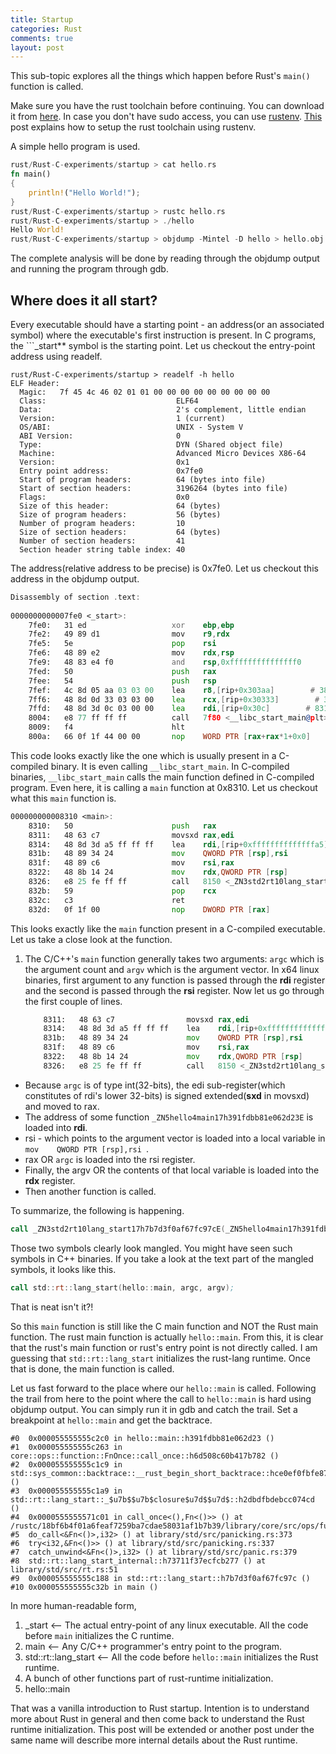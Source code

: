 ```yaml
---
title: Startup
categories: Rust
comments: true
layout: post
---
```


This sub-topic explores all the things which happen before Rust's ```main()``` function is called.

Make sure you have the rust toolchain before continuing. You can download it from [here](https://www.rust-lang.org/tools/install). In case you don't have sudo access, you can use [rustenv](https://pypi.org/project/rustenv/). [This]() post explains how to setup the rust toolchain using rustenv.

A simple hello program is used.
```rust
rust/Rust-C-experiments/startup > cat hello.rs
fn main()
{
    println!("Hello World!");
}
rust/Rust-C-experiments/startup > rustc hello.rs
rust/Rust-C-experiments/startup > ./hello
Hello World!
rust/Rust-C-experiments/startup > objdump -Mintel -D hello > hello.obj
```

The complete analysis will be done by reading through the objdump output and running the program through gdb.

##  Where does it all start?

Every executable should have a starting point - an address(or an associated symbol) where the executable's first instruction is present. In C programs, the ```_start** symbol is the starting point. Let us checkout the entry-point address using readelf.
```
rust/Rust-C-experiments/startup > readelf -h hello
ELF Header:
  Magic:   7f 45 4c 46 02 01 01 00 00 00 00 00 00 00 00 00 
  Class:                             ELF64
  Data:                              2's complement, little endian
  Version:                           1 (current)
  OS/ABI:                            UNIX - System V
  ABI Version:                       0
  Type:                              DYN (Shared object file)
  Machine:                           Advanced Micro Devices X86-64
  Version:                           0x1
  Entry point address:               0x7fe0
  Start of program headers:          64 (bytes into file)
  Start of section headers:          3196264 (bytes into file)
  Flags:                             0x0
  Size of this header:               64 (bytes)
  Size of program headers:           56 (bytes)
  Number of program headers:         10
  Size of section headers:           64 (bytes)
  Number of section headers:         41
  Section header string table index: 40
```

The address(relative address to be precise) is 0x7fe0. Let us checkout this address in the objdump output.
```asm
Disassembly of section .text:                                                   
                                                                                
0000000000007fe0 <_start>:                                                      
    7fe0:   31 ed                   xor    ebp,ebp                              
    7fe2:   49 89 d1                mov    r9,rdx                               
    7fe5:   5e                      pop    rsi                                  
    7fe6:   48 89 e2                mov    rdx,rsp                              
    7fe9:   48 83 e4 f0             and    rsp,0xfffffffffffffff0               
    7fed:   50                      push   rax                                  
    7fee:   54                      push   rsp                                  
    7fef:   4c 8d 05 aa 03 03 00    lea    r8,[rip+0x303aa]        # 383a0 <__libc_csu_fini>
    7ff6:   48 8d 0d 33 03 03 00    lea    rcx,[rip+0x30333]        # 38330 <__libc_csu_init>
    7ffd:   48 8d 3d 0c 03 00 00    lea    rdi,[rip+0x30c]        # 8310 <main>  
    8004:   e8 77 ff ff ff          call   7f80 <__libc_start_main@plt>         
    8009:   f4                      hlt                                         
    800a:   66 0f 1f 44 00 00       nop    WORD PTR [rax+rax*1+0x0]             
```

This code looks exactly like the one which is usually present in a C-compiled binary. It is even calling ```__libc_start_main```. In C-compiled binaries, ```__libc_start_main``` calls the main function defined in C-compiled program. Even here, it is calling a ```main``` function at 0x8310. Let us checkout what this ```main``` function is.

```asm
000000000008310 <main>:                                                        
    8310:   50                      push   rax                                  
    8311:   48 63 c7                movsxd rax,edi                              
    8314:   48 8d 3d a5 ff ff ff    lea    rdi,[rip+0xffffffffffffffa5]        # 82c0 <_ZN5hello4main17h391fdbb81e062d23E>
    831b:   48 89 34 24             mov    QWORD PTR [rsp],rsi                  
    831f:   48 89 c6                mov    rsi,rax                              
    8322:   48 8b 14 24             mov    rdx,QWORD PTR [rsp]                  
    8326:   e8 25 fe ff ff          call   8150 <_ZN3std2rt10lang_start17h7b7d3f0af67fc97cE>
    832b:   59                      pop    rcx                                  
    832c:   c3                      ret                                         
    832d:   0f 1f 00                nop    DWORD PTR [rax]      
```

This looks exactly like the ```main``` function present in a C-compiled executable. Let us take a close look at the function.

1. The C/C++'s ```main``` function generally takes two arguments: ```argc``` which is the argument count and ```argv``` which is the argument vector. In x64 linux binaries, first argument to any function is passed through the **rdi** register and the second is passed through the **rsi** register. Now let us go through the first couple of lines.
    ```asm
        8311:   48 63 c7                movsxd rax,edi                              
        8314:   48 8d 3d a5 ff ff ff    lea    rdi,[rip+0xffffffffffffffa5]        # 82c0 <_ZN5hello4main17h391fdbb81e062d23E>
        831b:   48 89 34 24             mov    QWORD PTR [rsp],rsi                  
        831f:   48 89 c6                mov    rsi,rax                              
        8322:   48 8b 14 24             mov    rdx,QWORD PTR [rsp]      
        8326:   e8 25 fe ff ff          call   8150 <_ZN3std2rt10lang_start17h7b7d3f0af67fc97cE>
    ```
- Because ```argc``` is of type int(32-bits), the edi sub-register(which constitutes of rdi's lower 32-bits) is signed extended(**sxd** in movsxd) and moved to rax.
- The address of some function ```_ZN5hello4main17h391fdbb81e062d23E``` is loaded into **rdi**.
- rsi - which points to the argument vector is loaded into a local variable in ```mov    QWORD PTR [rsp],rsi ```.
- rax OR ```argc``` is loaded into the rsi register.
- Finally, the argv OR the contents of that local variable is loaded into the **rdx** register.
- Then another function is called.

To summarize, the following is happening.
```asm
call _ZN3std2rt10lang_start17h7b7d3f0af67fc97cE(_ZN5hello4main17h391fdbb81e062d23E, argc, argv);
```

Those two symbols clearly look mangled. You might have seen such symbols in C++ binaries. If you take a look at the text part of the mangled symbols, it looks like this.
```asm
call std::rt::lang_start(hello::main, argc, argv);
```

That is neat isn't it?!

So this ```main``` function is still like the C main function and NOT the Rust main function. The rust main function is actually ```hello::main```. From this, it is clear that the rust's main function or rust's entry point is not directly called. I am guessing that ```std::rt::lang_start``` initializes the rust-lang runtime. Once that is done, the main function is called.

Let us fast forward to the place where our ```hello::main``` is called. Following the trail from here to the point where the call to ```hello::main``` is hard using objdump output. You can simply run it in gdb and catch the trail. Set a breakpoint at ```hello::main``` and get the backtrace.

```
#0  0x000055555555c2c0 in hello::main::h391fdbb81e062d23 ()
#1  0x000055555555c263 in core::ops::function::FnOnce::call_once::h6d508c60b417b782 ()
#2  0x000055555555c1c9 in std::sys_common::backtrace::__rust_begin_short_backtrace::hce0ef0fbfe872a02 ()
#3  0x000055555555c1a9 in std::rt::lang_start::_$u7b$$u7b$closure$u7d$$u7d$::h2dbdfbdebcc074cd ()
#4  0x0000555555571c01 in call_once<(),Fn<()>> () at /rustc/18bf6b4f01a6feaf7259ba7cdae58031af1b7b39/library/core/src/ops/function.rs:259
#5  do_call<&Fn<()>,i32> () at library/std/src/panicking.rs:373
#6  try<i32,&Fn<()>> () at library/std/src/panicking.rs:337
#7  catch_unwind<&Fn<()>,i32> () at library/std/src/panic.rs:379
#8  std::rt::lang_start_internal::h73711f37ecfcb277 () at library/std/src/rt.rs:51
#9  0x000055555555c188 in std::rt::lang_start::h7b7d3f0af67fc97c ()
#10 0x000055555555c32b in main ()
```

In more human-readable form,

1. _start <-- The actual entry-point of any linux executable. All the code before ```main``` initializes the C runtime.
2. main   <-- Any C/C++ programmer's entry point to the program.
3. std::rt::lang_start <-- All the code before ```hello::main``` initializes the Rust runtime.
4. A bunch of other functions part of rust-runtime initialization.
5. hello::main

That was a vanilla introduction to Rust startup. Intention is to understand more about Rust in general and then come back to understand the Rust runtime initialization. This post will be extended or another post under the same name will describe more internal details about the Rust runtime.
